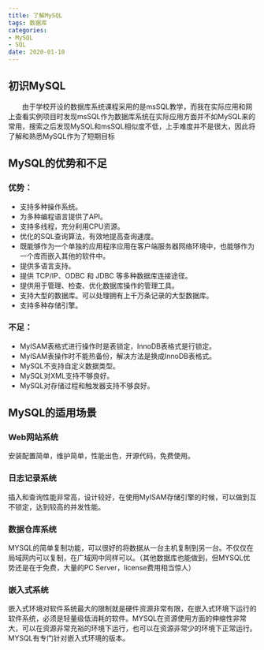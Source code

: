 ```yaml
---
title: 了解MySQL
tags: 数据库
categories: 
- MySQL
- SQL
date: 2020-01-10 
---
```


## 初识MySQL
&emsp;&emsp;由于学校开设的数据库系统课程采用的是msSQL教学，而我在实际应用和网上查看实例项目时发现msSQL作为数据库系统在实际应用方面并不如MySQL来的常用，搜索之后发现MySQL和msSQL相似度不低，上手难度并不是很大，因此将了解和熟悉MySQL作为了短期目标

## MySQL的优势和不足
### 优势：  
- 支持多种操作系统。
- 为多种编程语言提供了API。
- 支持多线程，充分利用CPU资源。
- 优化的SQL查询算法，有效地提高查询速度。
- 既能够作为一个单独的应用程序应用在客户端服务器网络环境中，也能够作为一个库而嵌入其他的软件中。
- 提供多语言支持。
- 提供 TCP/IP、ODBC 和 JDBC 等多种数据库连接途径。
- 提供用于管理、检查、优化数据库操作的管理工具。
- 支持大型的数据库。可以处理拥有上千万条记录的大型数据库。
- 支持多种存储引擎。
### 不足：
- MyISAM表格式进行操作时是表锁定，InnoDB表格式是行锁定。
- MyISAM表操作时不能热备份，解决方法是换成InnoDB表格式。
- MySQL不支持自定义数据类型。
- MySQL对XML支持不够良好。
- MySQL对存储过程和触发器支持不够良好。

## MySQL的适用场景
### Web网站系统
安装配置简单，维护简单，性能出色，开源代码，免费使用。
### 日志记录系统
插入和查询性能非常高，设计较好，在使用MyISAM存储引擎的时候，可以做到互不锁定，达到较高的并发性能。
### 数据仓库系统
MYSQL的简单复制功能，可以很好的将数据从一台主机复制到另一台。不仅仅在局域网内可以复制，在广域网中同样可以。（其他数据库也能做到，但MYSQL优势还是在于免费，大量的PC Server，license费用相当惊人）
### 嵌入式系统
嵌入式环境对软件系统最大的限制就是硬件资源非常有限，在嵌入式环境下运行的软件系统，必须是轻量级低消耗的软件。MYSQL在资源使用方面的伸缩性非常大，可以在资源非常充裕的环境下运行，也可以在资源非常少的环境下正常运行。MYSQL有专门针对嵌入式环境的版本。

